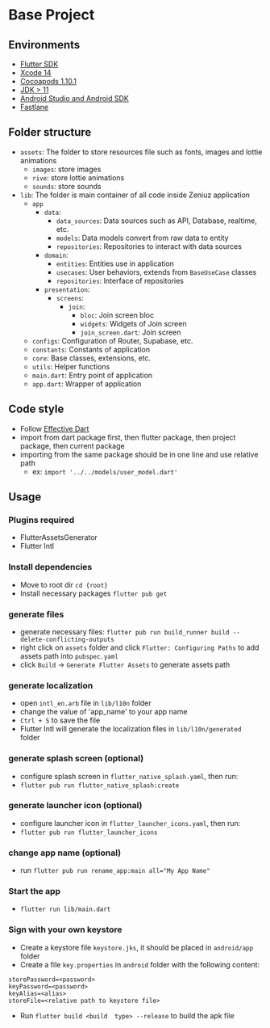 # Base Project

## Environments
- [Flutter SDK](https://flutter.dev)
- [Xcode 14](https://developer.apple.com/xcode)
- [Cocoapods 1.10.1](https://cocoapods.org)
- [JDK > 11](https://www.oracle.com/java/technologies/javase-jdk11-downloads.html)
- [Android Studio and Android SDK](https://developer.android.com/studio)
- [Fastlane](https://docs.fastlane.tools/)

## Folder structure
- `assets`: The folder to store resources file such as fonts, images and lottie animations
  - `images`: store images
  - `rive`: store lottie animations
  - `sounds`: store sounds
- `lib`: The folder is main container of all code inside Zeniuz application
    - `app`
      - `data`: 
        - `data_sources`: Data sources such as API, Database, realtime, etc.
        - `models`: Data models convert from raw data to entity
        - `repositories`: Repositories to interact with data sources
      - `domain`:
        - `entities`: Entities use in application
        - `usecases`: User behaviors, extends from `BaseUseCase` classes
        - `repositories`: Interface of repositories
      - `presentation`:
        - `screens`: 
            - `join`:
                - `bloc`: Join screen bloc
                - `widgets`: Widgets of Join screen
                - `join_screen.dart`: Join screen
    - `configs`: Configuration of Router, Supabase, etc.
    - `constants`: Constants of application
    - `core`: Base classes, extensions, etc.
    - `utils`: Helper functions
    - `main.dart`: Entry point of application
    - `app.dart`: Wrapper of application

## Code style
- Follow [Effective Dart](https://dart.dev/guides/language/effective-dart/style)
- import from dart package first, then flutter package, then project package, then current package
- importing from the same package should be in one line and use relative path 
  - ex: `import '../../models/user_model.dart'`

## Usage

### Plugins required
- FlutterAssetsGenerator
- Flutter Intl

### Install dependencies
- Move to root dir `cd {root}`
- Install necessary packages `flutter pub get`

### generate files
- generate necessary files: `flutter pub run build_runner build --delete-conflicting-outputs`
- right click on `assets` folder and click `Flutter: Configuring Paths` to add assets path into `pubspec.yaml`
- click `Build` -> `Generate Flutter Assets` to generate assets path

### generate localization
- open `intl_en.arb` file in `lib/l10n` folder
- change the value of 'app_name' to your app name
- `Ctrl + S` to save the file
- Flutter Intl will generate the localization files in `lib/l10n/generated` folder

### generate splash screen (optional)
- configure splash screen in `flutter_native_splash.yaml`, then run:
- `flutter pub run flutter_native_splash:create`

### generate launcher icon (optional)
- configure launcher icon in `flutter_launcher_icons.yaml`, then run:
- `flutter pub run flutter_launcher_icons`

### change app name (optional)
- run `flutter pub run rename_app:main all="My App Name"`

### Start the app
- `flutter run lib/main.dart`

### Sign with your own keystore
- Create a keystore file `keystore.jks`, it should be placed in `android/app` folder
- Create a file `key.properties` in `android` folder with the following content:
```
storePassword=<password>
keyPassword=<password>
keyAlias=<alias>
storeFile=<relative path to keystore file>
```
- Run `flutter build <build  type> --release` to build the apk file
